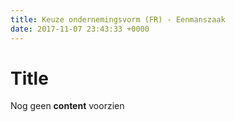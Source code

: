 ```yaml
---
title: Keuze ondernemingsvorm (FR) - Eenmanszaak
date: 2017-11-07 23:43:33 +0000
---
```

# Title

Nog geen **content** voorzien